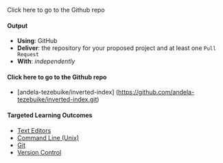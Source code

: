 Click here to go to the Github repo


#### Output
- **Using**: GitHub
- **Deliver**: the repository for your proposed project and at least one `Pull Request`
- **With**: *independently*

#### Click here to go to the Github repo
- [andela-tezebuike/inverted-index]
(https://github.com/andela-tezebuike/inverted-index.git)

#### Targeted Learning Outcomes
- [Text Editors](https://github.com/andela/learningmap/tree/master/Phase-C/Entry-level%20Developer/Curriculum/41%20-%20Text%20Editors)
- [Command Line (Unix)](https://github.com/andela/learningmap/tree/master/Phase-C/Entry-level%20Developer/Curriculum/42%20-%20Command%20Line%20(Unix))
- [Git](https://github.com/andela/learningmap/tree/master/Phase-C/Entry-level%20Developer/Curriculum/43%20-%20Git)
- [Version Control](https://github.com/andela/learningmap/tree/master/Phase-C/Entry-level%20Developer/Curriculum/30%20-%20Version%20Control)